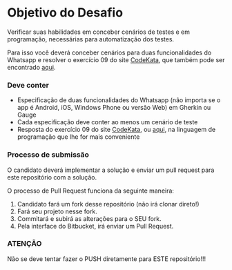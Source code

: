 # Objetivo do Desafio

Verificar suas habilidades em conceber cenários de testes e em programação, necessárias para automatização dos testes.

Para isso você deverá conceber cenários para duas funcionalidades do Whatsapp e resolver o exercício 09 do site [CodeKata](http://www.codekata.com), que também pode ser encontrado [aqui](Kata09.md).

### Deve conter ###

* Especificação de duas funcionalidades do Whatsapp (não importa se o app é Android, iOS, Windows Phone ou versão Web) em Gherkin ou Gauge
* Cada especificação deve conter ao menos um cenário de teste
* Resposta do exercício 09 do site [CodeKata](http://www.codekata.com), ou [aqui](Kata09.md), na linguagem de programação que lhe for mais conveniente


### **Processo de submissão** ###
O candidato deverá implementar a solução e enviar um pull request para este repositório com a solução.

O processo de Pull Request funciona da seguinte maneira:
1. Candidato fará um fork desse repositório (não irá clonar direto!)
2. Fará seu projeto nesse fork.
3. Commitará e subirá as alterações para o SEU fork.
4. Pela interface do Bitbucket, irá enviar um Pull Request.

### **ATENÇÃO** ###
Não se deve tentar fazer o PUSH diretamente para ESTE repositório!!!